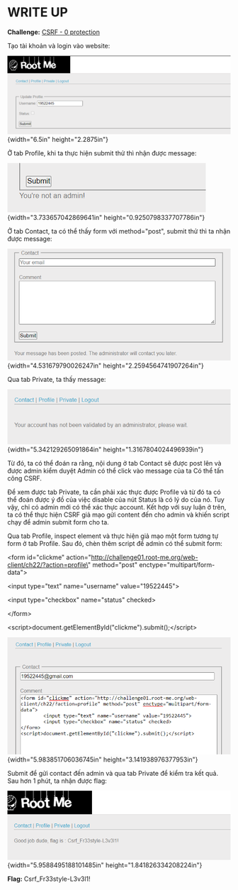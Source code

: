 # WRITE UP

**Challenge:** [CSRF - 0 protection](https://www.root-me.org/en/Challenges/Web-Client/CSRF-0-protection)

Tạo tài khoản và login vào website:

![Graphical user interface, application Description automatically generated](./media/image1.png){width="6.5in" height="2.2875in"}

Ở tab Profile, khi ta thực hiện submit thử thì nhận được message:

![Graphical user interface Description automatically generated with low confidence](./media/image2.png){width="3.733657042869641in" height="0.9250798337707786in"}

Ở tab Contact, ta có thể thấy form với method="post", submit thử thì ta nhận được message:

![Graphical user interface, text, application, email Description automatically generated](./media/image3.png){width="4.531679790026247in" height="2.2594564741907264in"}

Qua tab Private, ta thấy message:

![Graphical user interface, text, application Description automatically generated](./media/image4.png){width="5.342129265091864in" height="1.3167804024496939in"}

Từ đó, ta có thể đoán ra rằng, nội dung ở tab Contact sẽ được post lên và được admin kiểm duyệt Admin có thể click vào message của ta Có thể tấn công CSRF.

Để xem được tab Private, ta cần phải xác thực được Profile và từ đó ta có thể đoán được ý đồ của việc disable của nút Status là có lý do của nó. Tuy vậy, chỉ có admin mới có thể xác thực account. Kết hợp với suy luận ở trên, ta có thể thực hiện CSRF giả mạo gửi content đến cho admin và khiến script chạy để admin submit form cho ta.

Qua tab Profile, inspect element và thực hiện giả mạo một form tương tự form ở tab Profile. Sau đó, chèn thêm script để admin có thể submit form:

\<form id=\"clickme\" action=\"http://challenge01.root-me.org/web-client/ch22/?action=profile\" method=\"post\" enctype=\"multipart/form-data\"\>

\<input type=\"text\" name=\"username\" value=\"19522445\"\>

\<input type=\"checkbox\" name=\"status\" checked\>

\</form\>

\<script\>document.getElementById(\"clickme\").submit();\</script\>

![Graphical user interface, text, application, email Description automatically generated](./media/image5.png){width="5.983851706036745in" height="3.141938976377953in"}

Submit để gửi contact đến admin và qua tab Private để kiểm tra kết quả. Sau hơn 1 phút, ta nhận được flag:

![Graphical user interface, application Description automatically generated with medium confidence](./media/image6.png){width="5.9588495188101485in" height="1.841826334208224in"}

**Flag:** Csrf_Fr33style-L3v3l1!
